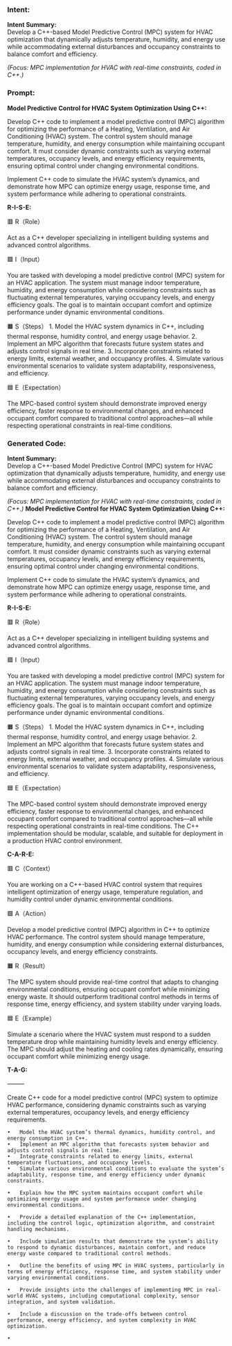 ### Intent:
**Intent Summary:**  
Develop a C++-based Model Predictive Control (MPC) system for HVAC optimization that dynamically adjusts temperature, humidity, and energy use while accommodating external disturbances and occupancy constraints to balance comfort and efficiency.  

*(Focus: MPC implementation for HVAC with real-time constraints, coded in C++.)*

### Prompt:
**Model Predictive Control for HVAC System Optimization Using C++:**

Develop C++ code to implement a model predictive control (MPC) algorithm for optimizing the performance of a Heating, Ventilation, and Air Conditioning (HVAC) system. The control system should manage temperature, humidity, and energy consumption while maintaining occupant comfort. It must consider dynamic constraints such as varying external temperatures, occupancy levels, and energy efficiency requirements, ensuring optimal control under changing environmental conditions.

Implement C++ code to simulate the HVAC system’s dynamics, and demonstrate how MPC can optimize energy usage, response time, and system performance while adhering to operational constraints.

**R-I-S-E:**

🟥 R（Role）

Act as a C++ developer specializing in intelligent building systems and advanced control algorithms.

🟩 I（Input）

You are tasked with developing a model predictive control (MPC) system for an HVAC application. The system must manage indoor temperature, humidity, and energy consumption while considering constraints such as fluctuating external temperatures, varying occupancy levels, and energy efficiency goals. The goal is to maintain occupant comfort and optimize performance under dynamic environmental conditions.

🟧 S（Steps）
	1.	Model the HVAC system dynamics in C++, including thermal response, humidity control, and energy usage behavior.
	2.	Implement an MPC algorithm that forecasts future system states and adjusts control signals in real time.
	3.	Incorporate constraints related to energy limits, external weather, and occupancy profiles.
	4.	Simulate various environmental scenarios to validate system adaptability, responsiveness, and efficiency.

🟦 E（Expectation）

The MPC-based control system should demonstrate improved energy efficiency, faster response to environmental changes, and enhanced occupant comfort compared to traditional control approaches—all while respecting operational constraints in real-time conditions.

### Generated Code:
**Intent Summary:**  
Develop a C++-based Model Predictive Control (MPC) system for HVAC optimization that dynamically adjusts temperature, humidity, and energy use while accommodating external disturbances and occupancy constraints to balance comfort and efficiency.  

*(Focus: MPC implementation for HVAC with real-time constraints, coded in C++.)*
**Model Predictive Control for HVAC System Optimization Using C++:**

Develop C++ code to implement a model predictive control (MPC) algorithm for optimizing the performance of a Heating, Ventilation, and Air Conditioning (HVAC) system. The control system should manage temperature, humidity, and energy consumption while maintaining occupant comfort. It must consider dynamic constraints such as varying external temperatures, occupancy levels, and energy efficiency requirements, ensuring optimal control under changing environmental conditions.

Implement C++ code to simulate the HVAC system’s dynamics, and demonstrate how MPC can optimize energy usage, response time, and system performance while adhering to operational constraints.

**R-I-S-E:**

🟥 R（Role）

Act as a C++ developer specializing in intelligent building systems and advanced control algorithms.

🟩 I（Input）

You are tasked with developing a model predictive control (MPC) system for an HVAC application. The system must manage indoor temperature, humidity, and energy consumption while considering constraints such as fluctuating external temperatures, varying occupancy levels, and energy efficiency goals. The goal is to maintain occupant comfort and optimize performance under dynamic environmental conditions.

🟧 S（Steps）
	1.	Model the HVAC system dynamics in C++, including thermal response, humidity control, and energy usage behavior.
	2.	Implement an MPC algorithm that forecasts future system states and adjusts control signals in real time.
	3.	Incorporate constraints related to energy limits, external weather, and occupancy profiles.
	4.	Simulate various environmental scenarios to validate system adaptability, responsiveness, and efficiency.

🟦 E（Expectation）

The MPC-based control system should demonstrate improved energy efficiency, faster response to environmental changes, and enhanced occupant comfort compared to traditional control approaches—all while respecting operational constraints in real-time conditions. The C++ implementation should be modular, scalable, and suitable for deployment in a production HVAC control environment.

**C-A-R-E:**

🟥 C（Context）

You are working on a C++-based HVAC control system that requires intelligent optimization of energy usage, temperature regulation, and humidity control under dynamic environmental conditions.

🟩 A（Action）

Develop a model predictive control (MPC) algorithm in C++ to optimize HVAC performance. The control system should manage temperature, humidity, and energy consumption while considering external disturbances, occupancy levels, and energy efficiency constraints.

🟧 R（Result）

The MPC system should provide real-time control that adapts to changing environmental conditions, ensuring occupant comfort while minimizing energy waste. It should outperform traditional control methods in terms of response time, energy efficiency, and system stability under varying loads.

🟦 E（Example）

Simulate a scenario where the HVAC system must respond to a sudden temperature drop while maintaining humidity levels and energy efficiency. The MPC should adjust the heating and cooling rates dynamically, ensuring occupant comfort while minimizing energy usage.

**T-A-G:**

⸻

Create C++ code for a model predictive control (MPC) system to optimize HVAC performance, considering dynamic constraints such as varying external temperatures, occupancy levels, and energy efficiency requirements.

	•	Model the HVAC system’s thermal dynamics, humidity control, and energy consumption in C++.
	•	Implement an MPC algorithm that forecasts system behavior and adjusts control signals in real time.
	•	Integrate constraints related to energy limits, external temperature fluctuations, and occupancy levels.
	•	Simulate various environmental conditions to evaluate the system’s adaptability, response time, and energy efficiency under dynamic constraints.

	•	Explain how the MPC system maintains occupant comfort while optimizing energy usage and system performance under changing environmental conditions.

	•	Provide a detailed explanation of the C++ implementation, including the control logic, optimization algorithm, and constraint handling mechanisms.

	•	Include simulation results that demonstrate the system’s ability to respond to dynamic disturbances, maintain comfort, and reduce energy waste compared to traditional control methods.

	•	Outline the benefits of using MPC in HVAC systems, particularly in terms of energy efficiency, response time, and system stability under varying environmental conditions.

	•	Provide insights into the challenges of implementing MPC in real-world HVAC systems, including computational complexity, sensor integration, and system validation.

	•	Include a discussion on the trade-offs between control performance, energy efficiency, and system complexity in HVAC optimization.

	•

